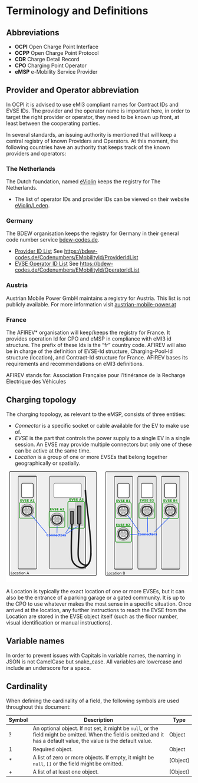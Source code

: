 # Terminology and Definitions

## Abbreviations

 * **OCPI** Open Charge Point Interface
 * **OCPP** Open Charge Point Protocol
 * **CDR** Charge Detail Record
 * **CPO** Charging Point Operator
 * **eMSP** e-Mobility Service Provider

## Provider and Operator abbreviation
In OCPI it is advised to use eMI3 compliant names for Contract IDs and EVSE IDs. The provider and the operator name is important here, in order to target the right provider or operator, they need to be known up front, at least between the cooperating parties. 

In several standards, an issuing authority is mentioned that will keep a central registry of known Providers and Operators. 
At this moment, the following countries have an authority that keeps track of the known providers and operators:

### The Netherlands

The Dutch foundation, named [eViolin](http://www.eviolin.nl) keeps the registry for The Netherlands. 

 * The list of operator IDs and provider IDs can be viewed on their website [eViolin/Leden](http://www.eviolin.nl/index.php/leden/). 

### Germany

The BDEW organisation keeps the registry for Germany in their general code number service [bdew-codes.de](https://bdew-codes.de/).

 * [Provider ID List](https://bdew-codes.de/Codenumbers/EMobilityId/ProviderIdList) See https://bdew-codes.de/Codenumbers/EMobilityId/ProviderIdList
 * [EVSE Operator ID List](https://bdew-codes.de/Codenumbers/EMobilityId/OperatorIdList)  See https://bdew-codes.de/Codenumbers/EMobilityId/OperatorIdList

### Austria

Austrian Mobile Power GmbH maintains a registry for Austria. This list is not publicly available.
For more information visit [austrian-mobile-power.at](http://austrian-mobile-power.at/tools/id-vergabe/information/)

### France
The AFIREV* organisation will keep/keeps the registry for France. It provides operation Id for CPO and eMSP in compliance with eMI3 id structure. The prefix of these Ids is the “fr” country code. AFIREV will also be in charge of the definition of EVSE-Id structure, Charging-Pool-Id structure (location), and Contract-Id structure for France. AFIREV bases its requirements and recommendations on eMI3 definitions.
 
AFIREV stands for: Association Française pour l’Itinérance de la Recharge Électrique des Véhicules


## Charging topology

The charging topology, as relevant to the eMSP, consists of three entities:

* *Connector* is a specific socket or cable available for the EV to make use of.
* *EVSE* is the part that controls the power supply to a single EV in a single session. An EVSE may provide multiple connectors but only one of these can be active at the same time.
* *Location* is a group of one or more EVSEs that belong together geographically or spatially.

![Topology](data/topology.png)

A Location is typically the exact location of one or more EVSEs, but it can also be the entrance of a parking garage or a gated community. It is up to the CPO to use whatever makes the most sense in a specific situation. Once arrived at the location, any further instructions to reach the EVSE from the Location are stored in the EVSE object itself (such as the floor number, visual identification or manual instructions).


## Variable names

In order to prevent issues with Capitals in variable names, the naming in JSON is not CamelCase but snake_case. All variables are lowercase and include an underscore for a space.


## Cardinality

When defining the cardinality of a field, the following symbols are used throughout this document:

<div><!-- ---------------------------------------------------------------------- --></div>

| Symbol | Description                                                                                                                                                               | Type          |
|--------|---------------------------------------------------------------------------------------------------------------------------------------------------------------------------|---------------|
| ?      | An optional object. If not set, it might be `null`, or the field might be omitted. When the field is omitted and it has a default value, the value is the default value.  | Object        |
| 1      | Required object.                                                                                                                                                          | Object        |
| *      | A list of zero or more objects. If empty, it might be `null`, `[]` or the field might be omitted.                                                                         | [Object]      |
| +      | A list of at least one object.                                                                                                                                            | [Object]      |
<div><!-- ---------------------------------------------------------------------- --></div>

 

